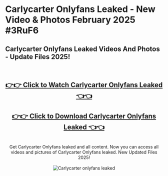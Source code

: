 # Carlycarter Onlyfans Leaked - New Video & Photos February 2025 #3RuF6

<h2>Carlycarter Onlyfans Leaked Videos And Photos - Update Files 2025!</h2>
<br>
<div align="center">
<h2><a href="https://porncheck.live/?utm_source=carlycarter&utm_medium=git182&utm_content=newban" rel="nofollow">👉👉 Click to Watch Carlycarter Onlyfans Leaked 👈👈</a></h2>
<h2><a href="https://porncheck.live/?utm_source=carlycarter&utm_medium=git182&utm_content=newban" rel="nofollow">👉👉 Click to Download Carlycarter Onlyfans Leaked 👈👈</a></h2>
<br>
Get Carlycarter Onlyfans leaked and all content. Now you can access all videos and pictures of Carlycarter Onlyfans leaked. New Updated Files 2025!
<br>
<br>
<a href="https://porncheck.live/?utm_source=carlycarter&utm_medium=git182&utm_content=newban" rel="nofollow" data-target="animated-image.originalLink"><img src="https://i.ibb.co/bMWrY6b1/banner2.png" alt="Carlycarter onlyfans leaked" style="max-width: 100%; display: inline-block;" data-target="animated-image.originalImage"></a>
</div>
<br>

